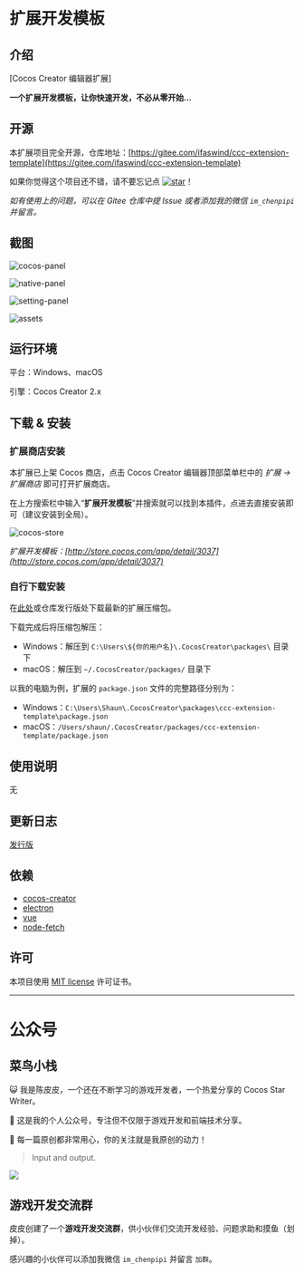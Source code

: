 # 扩展开发模板

## 介绍

[Cocos Creator 编辑器扩展]

**一个扩展开发模板，让你快速开发，不必从零开始...**



## 开源

本扩展项目完全开源，仓库地址：[https://gitee.com/ifaswind/ccc-extension-template](https://gitee.com/ifaswind/ccc-extension-template)

如果你觉得这个项目还不错，请不要忘记点 [![star](https://gitee.com/ifaswind/ccc-extension-template/badge/star.svg?theme=dark)](https://gitee.com/ifaswind/ccc-extension-template/stargazers)！

*如有使用上的问题，可以在 Gitee 仓库中提 Issue 或者添加我的微信 `im_chenpipi` 并留言。*



## 截图

![cocos-panel](https://gitee.com/ifaswind/image-storage/raw/master/repositories/ccc-extension-template/cocos-panel.png)

![native-panel](https://gitee.com/ifaswind/image-storage/raw/master/repositories/ccc-extension-template/native-panel.png)

![setting-panel](https://gitee.com/ifaswind/image-storage/raw/master/repositories/ccc-extension-template/setting-panel.png)

![assets](https://gitee.com/ifaswind/image-storage/raw/master/repositories/ccc-extension-template/assets.png)



## 运行环境

平台：Windows、macOS

引擎：Cocos Creator 2.x



## 下载 & 安装

### 扩展商店安装

本扩展已上架 Cocos 商店，点击 Cocos Creator 编辑器顶部菜单栏中的 *扩展 -> 扩展商店* 即可打开扩展商店。

在上方搜索栏中输入“**扩展开发模板**”并搜索就可以找到本插件，点进去直接安装即可（建议安装到全局）。

![cocos-store](https://gitee.com/ifaswind/image-storage/raw/master/repositories/ccc-extension-template/cocos-store.png)

*扩展开发模板：[http://store.cocos.com/app/detail/3037](http://store.cocos.com/app/detail/3037)*



### 自行下载安装

在[此处](https://gitee.com/ifaswind/ccc-extension-template/releases)或仓库发行版处下载最新的扩展压缩包。

下载完成后将压缩包解压：

- Windows：解压到 `C:\Users\${你的用户名}\.CocosCreator\packages\` 目录下
- macOS：解压到 `~/.CocosCreator/packages/` 目录下

以我的电脑为例，扩展的 `package.json` 文件的完整路径分别为：

- Windows：`C:\Users\Shaun\.CocosCreator\packages\ccc-extension-template\package.json`
- macOS：`/Users/shaun/.CocosCreator/packages/ccc-extension-template/package.json`



## 使用说明

无



## 更新日志

[发行版](https://gitee.com/ifaswind/ccc-extension-template/releases)



## 依赖

- [cocos-creator](https://github.com/cocos-creator)
- [electron](https://github.com/electron/electron)
- [vue](https://github.com/vuejs/vue)
- [node-fetch](https://github.com/node-fetch/node-fetch)



## 许可

本项目使用 [MIT license](https://opensource.org/licenses/MIT) 许可证书。



---



# 公众号

## 菜鸟小栈

😺 我是陈皮皮，一个还在不断学习的游戏开发者，一个热爱分享的 Cocos Star Writer。

🎨 这是我的个人公众号，专注但不仅限于游戏开发和前端技术分享。

💖 每一篇原创都非常用心，你的关注就是我原创的动力！

> Input and output.

![](https://gitee.com/ifaswind/image-storage/raw/master/weixin/official-account.png)



## 游戏开发交流群

皮皮创建了一个**游戏开发交流群**，供小伙伴们交流开发经验、问题求助和摸鱼（划掉）。

感兴趣的小伙伴可以添加我微信 `im_chenpipi` 并留言 `加群`。